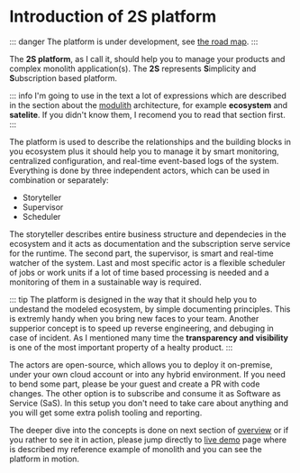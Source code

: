 # Introduction of 2S platform <Badge type="danger" text="0% done" />

::: danger
The platform is under development, see [the road map](road-map).
:::

The **2S platform**, as I call it, should help you to manage your products and complex monolith application(s). The **2S** represents **S**implicity and **S**ubscription based platform.

::: info
I'm going to use in the text a lot of expressions which are described in the section about the [modulith](../architecture/modulith) architecture, for example **ecosystem** and **satelite**. If you didn't know them, I recomend you to read that section first.
:::

The platform is used to describe the relationships and the building blocks in you ecosystem plus it should help you to manage it by smart monitoring, centralized configuration, and real-time event-based logs of the system. Everything is done by three independent actors, which can be used in combination or separately:

- Storyteller
- Supervisor
- Scheduler

The storyteller describes entire business structure and dependecies in the ecosystem and it acts as documentation and the subscription serve service for the runtime. The second part, the supervisor, is smart and real-time watcher of the system. Last and most specific actor is a flexible scheduler of jobs or work units if a lot of time based processing is needed and a monitoring of them in a sustainable way is required.

::: tip
The platform is designed in the way that it should help you to undestand the modeled ecosystem, by simple documenting principles. This is extremly handy when you bring new faces to your team. Another supperior concept is to speed up reverse engineering, and debuging in case of incident. As I mentioned many time the **transparency and visibility** is one of the most important property of a healty product.
:::

The actors are open-source, which allows you to deploy it on-premise, under your own cloud account or into any hybrid environment. If you need to bend some part, please be your guest and create a PR with code changes. The other option is to subscribe and consume it as Software as Service (SaS). In this setup you don't need to take care about anything and you will get some extra polish tooling and reporting.

The deeper dive into the concepts is done on next section of [overview](overview) or if you rather to see it in action, please jump directly to [live demo](live-demo) page where is described my reference example of monolith and you can see the platform in motion.
